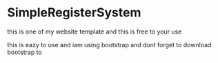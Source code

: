 # SimpleRegisterSystem
this is one of my website template and this is free to your use



this is eazy to use and iam using bootstrap and dont forget to download bootstrap to
